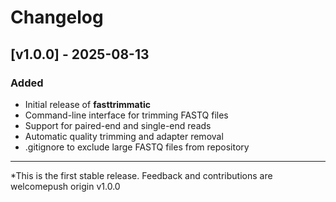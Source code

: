 # Changelog

## [v1.0.0] - 2025-08-13
### Added
- Initial release of **fasttrimmatic**
- Command-line interface for trimming FASTQ files
- Support for paired-end and single-end reads
- Automatic quality trimming and adapter removal
- .gitignore to exclude large FASTQ files from repository

---
*This is the first stable release. Feedback and contributions are welcomepush origin v1.0.0
